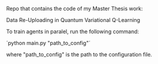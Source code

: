 Repo that contains the code of my Master Thesis work:

Data Re-Uploading in Quantum Variational Q-Learning

To train agents in paralel, run the following command:

´python main.py "path_to_config"´

where "path_to_config" is the path to the configuration file.
